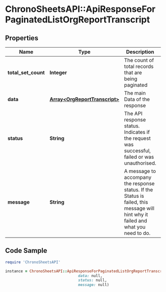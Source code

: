 # ChronoSheetsAPI::ApiResponseForPaginatedListOrgReportTranscript

## Properties

Name | Type | Description | Notes
------------ | ------------- | ------------- | -------------
**total_set_count** | **Integer** | The count of total records that are being paginated | [optional] 
**data** | [**Array&lt;OrgReportTranscript&gt;**](OrgReportTranscript.md) | The main Data of the response | [optional] 
**status** | **String** | The API response status. Indicates if the request was successful, failed or was unauthorised. | [optional] 
**message** | **String** | A message to accompany the response status.  If the Status is failed, this message will hint why it failed and what you need to do. | [optional] 

## Code Sample

```ruby
require 'ChronoSheetsAPI'

instance = ChronoSheetsAPI::ApiResponseForPaginatedListOrgReportTranscript.new(total_set_count: null,
                                 data: null,
                                 status: null,
                                 message: null)
```


